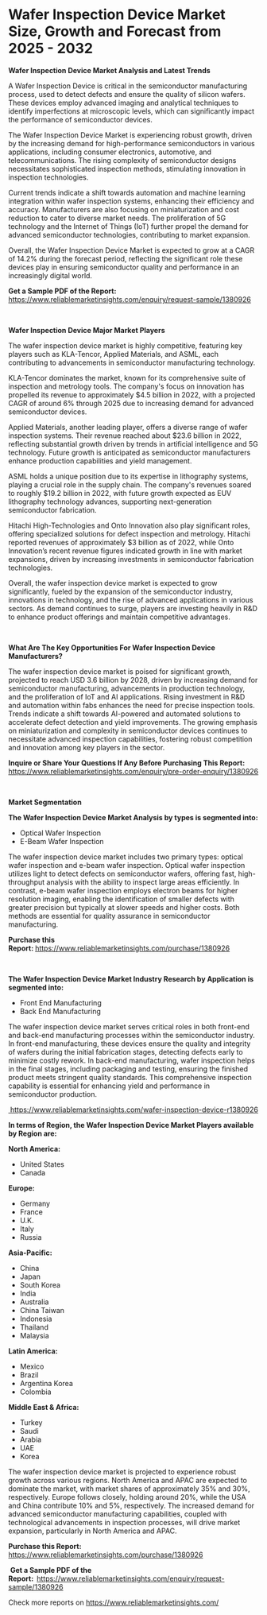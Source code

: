 <p><h1>Wafer Inspection Device Market Size, Growth and Forecast from 2025 - 2032</h1></p><p><strong>Wafer Inspection Device Market Analysis and Latest Trends</strong></p>
<p><p>A Wafer Inspection Device is critical in the semiconductor manufacturing process, used to detect defects and ensure the quality of silicon wafers. These devices employ advanced imaging and analytical techniques to identify imperfections at microscopic levels, which can significantly impact the performance of semiconductor devices.</p><p>The Wafer Inspection Device Market is experiencing robust growth, driven by the increasing demand for high-performance semiconductors in various applications, including consumer electronics, automotive, and telecommunications. The rising complexity of semiconductor designs necessitates sophisticated inspection methods, stimulating innovation in inspection technologies.</p><p>Current trends indicate a shift towards automation and machine learning integration within wafer inspection systems, enhancing their efficiency and accuracy. Manufacturers are also focusing on miniaturization and cost reduction to cater to diverse market needs. The proliferation of 5G technology and the Internet of Things (IoT) further propel the demand for advanced semiconductor technologies, contributing to market expansion.</p><p>Overall, the Wafer Inspection Device Market is expected to grow at a CAGR of 14.2% during the forecast period, reflecting the significant role these devices play in ensuring semiconductor quality and performance in an increasingly digital world.</p></p>
<p><strong>Get a Sample PDF of the Report:&nbsp;</strong> <a href="https://www.reliablemarketinsights.com/enquiry/request-sample/1380926?utm_campaign=3184&utm_medium=2&utm_source=Github&utm_content=ia&utm_term=11042025&utm_id=wafer-inspection-device">https://www.reliablemarketinsights.com/enquiry/request-sample/1380926</a></p>
<p>&nbsp;</p>
<p><strong>Wafer Inspection Device Major Market Players</strong></p>
<p><p>The wafer inspection device market is highly competitive, featuring key players such as KLA-Tencor, Applied Materials, and ASML, each contributing to advancements in semiconductor manufacturing technology. </p><p>KLA-Tencor dominates the market, known for its comprehensive suite of inspection and metrology tools. The company's focus on innovation has propelled its revenue to approximately $4.5 billion in 2022, with a projected CAGR of around 6% through 2025 due to increasing demand for advanced semiconductor devices.</p><p>Applied Materials, another leading player, offers a diverse range of wafer inspection systems. Their revenue reached about $23.6 billion in 2022, reflecting substantial growth driven by trends in artificial intelligence and 5G technology. Future growth is anticipated as semiconductor manufacturers enhance production capabilities and yield management.</p><p>ASML holds a unique position due to its expertise in lithography systems, playing a crucial role in the supply chain. The company's revenues soared to roughly $19.2 billion in 2022, with future growth expected as EUV lithography technology advances, supporting next-generation semiconductor fabrication.</p><p>Hitachi High-Technologies and Onto Innovation also play significant roles, offering specialized solutions for defect inspection and metrology. Hitachi reported revenues of approximately $3 billion as of 2022, while Onto Innovation’s recent revenue figures indicated growth in line with market expansions, driven by increasing investments in semiconductor fabrication technologies.</p><p>Overall, the wafer inspection device market is expected to grow significantly, fueled by the expansion of the semiconductor industry, innovations in technology, and the rise of advanced applications in various sectors. As demand continues to surge, players are investing heavily in R&D to enhance product offerings and maintain competitive advantages.</p></p>
<p>&nbsp;</p>
<p><strong>What Are The Key Opportunities For Wafer Inspection Device Manufacturers?</strong></p>
<p><p>The wafer inspection device market is poised for significant growth, projected to reach USD 3.6 billion by 2028, driven by increasing demand for semiconductor manufacturing, advancements in production technology, and the proliferation of IoT and AI applications. Rising investment in R&D and automation within fabs enhances the need for precise inspection tools. Trends indicate a shift towards AI-powered and automated solutions to accelerate defect detection and yield improvements. The growing emphasis on miniaturization and complexity in semiconductor devices continues to necessitate advanced inspection capabilities, fostering robust competition and innovation among key players in the sector.</p></p>
<p><strong>Inquire or Share Your Questions If Any Before Purchasing This Report:</strong> <a href="https://www.reliablemarketinsights.com/enquiry/pre-order-enquiry/1380926?utm_campaign=3184&utm_medium=2&utm_source=Github&utm_content=ia&utm_term=11042025&utm_id=wafer-inspection-device">https://www.reliablemarketinsights.com/enquiry/pre-order-enquiry/1380926</a></p>
<p>&nbsp;</p>
<p><strong>Market Segmentation</strong></p>
<p><strong>The Wafer Inspection Device Market Analysis by types is segmented into:</strong></p>
<p><ul><li>Optical Wafer Inspection</li><li>E-Beam Wafer Inspection</li></ul></p>
<p><p>The wafer inspection device market includes two primary types: optical wafer inspection and e-beam wafer inspection. Optical wafer inspection utilizes light to detect defects on semiconductor wafers, offering fast, high-throughput analysis with the ability to inspect large areas efficiently. In contrast, e-beam wafer inspection employs electron beams for higher resolution imaging, enabling the identification of smaller defects with greater precision but typically at slower speeds and higher costs. Both methods are essential for quality assurance in semiconductor manufacturing.</p></p>
<p><strong>Purchase this Report:&nbsp;</strong><a href="https://www.reliablemarketinsights.com/purchase/1380926?utm_campaign=3184&utm_medium=2&utm_source=Github&utm_content=ia&utm_term=11042025&utm_id=wafer-inspection-device">https://www.reliablemarketinsights.com/purchase/1380926</a></p>
<p>&nbsp;</p>
<p><strong>The Wafer Inspection Device Market Industry Research by Application is segmented into:</strong></p>
<p><ul><li>Front End Manufacturing</li><li>Back End Manufacturing</li></ul></p>
<p><p>The wafer inspection device market serves critical roles in both front-end and back-end manufacturing processes within the semiconductor industry. In front-end manufacturing, these devices ensure the quality and integrity of wafers during the initial fabrication stages, detecting defects early to minimize costly rework. In back-end manufacturing, wafer inspection helps in the final stages, including packaging and testing, ensuring the finished product meets stringent quality standards. This comprehensive inspection capability is essential for enhancing yield and performance in semiconductor production.</p></p>
<p><a href="https://www.reliablemarketinsights.com/wafer-inspection-device-r1380926?utm_campaign=3184&utm_medium=2&utm_source=Github&utm_content=ia&utm_term=11042025&utm_id=wafer-inspection-device">&nbsp;https://www.reliablemarketinsights.com/wafer-inspection-device-r1380926</a></p>
<p><strong>In terms of Region, the Wafer Inspection Device Market Players available by Region are:</strong></p>
<p>
    <p> <strong> North America: </strong>
        <ul>
            <li>United States</li>
            <li>Canada</li>
        </ul>
        </p> 
    <p> <strong> Europe: </strong>
        <ul>
            <li>Germany</li>
            <li>France</li>
            <li>U.K.</li>
            <li>Italy</li>
            <li>Russia</li>
        </ul>
        </p> 
    <p> <strong> Asia-Pacific: </strong>
        <ul>
            <li>China</li>
            <li>Japan</li>
            <li>South Korea</li>
            <li>India</li>
            <li>Australia</li>
            <li>China Taiwan</li>
            <li>Indonesia</li>
            <li>Thailand</li>
            <li>Malaysia</li>
        </ul>
        </p> 
    <p> <strong> Latin America: </strong>
        <ul>
            <li>Mexico</li>
            <li>Brazil</li>
            <li>Argentina Korea</li>
            <li>Colombia</li>
        </ul>
        </p> 
    <p> <strong> Middle East & Africa: </strong>
        <ul>
            <li>Turkey</li>
            <li>Saudi</li>
            <li>Arabia</li>
            <li>UAE</li>
            <li>Korea</li>
        </ul>
    </p>
    </p>
<p><p>The wafer inspection device market is projected to experience robust growth across various regions. North America and APAC are expected to dominate the market, with market shares of approximately 35% and 30%, respectively. Europe follows closely, holding around 20%, while the USA and China contribute 10% and 5%, respectively. The increased demand for advanced semiconductor manufacturing capabilities, coupled with technological advancements in inspection processes, will drive market expansion, particularly in North America and APAC.</p></p>
<p><strong>Purchase this Report: </strong><a href="https://www.reliablemarketinsights.com/purchase/1380926?utm_campaign=3184&utm_medium=2&utm_source=Github&utm_content=ia&utm_term=11042025&utm_id=wafer-inspection-device">https://www.reliablemarketinsights.com/purchase/1380926</a></p>
<p>&nbsp;<strong>Get a Sample PDF of the Report:&nbsp;&nbsp;</strong><a href="https://www.reliablemarketinsights.com/enquiry/request-sample/1380926?utm_campaign=3184&utm_medium=2&utm_source=Github&utm_content=ia&utm_term=11042025&utm_id=wafer-inspection-device">https://www.reliablemarketinsights.com/enquiry/request-sample/1380926</a></p>
<p><strong></strong></p>
<p>Check more reports on <a href="https://www.reliablemarketinsights.com/?utm_campaign=3184&utm_medium=2&utm_source=Github&utm_content=ia&utm_term=11042025&utm_id=wafer-inspection-device">https://www.reliablemarketinsights.com/</a></p>